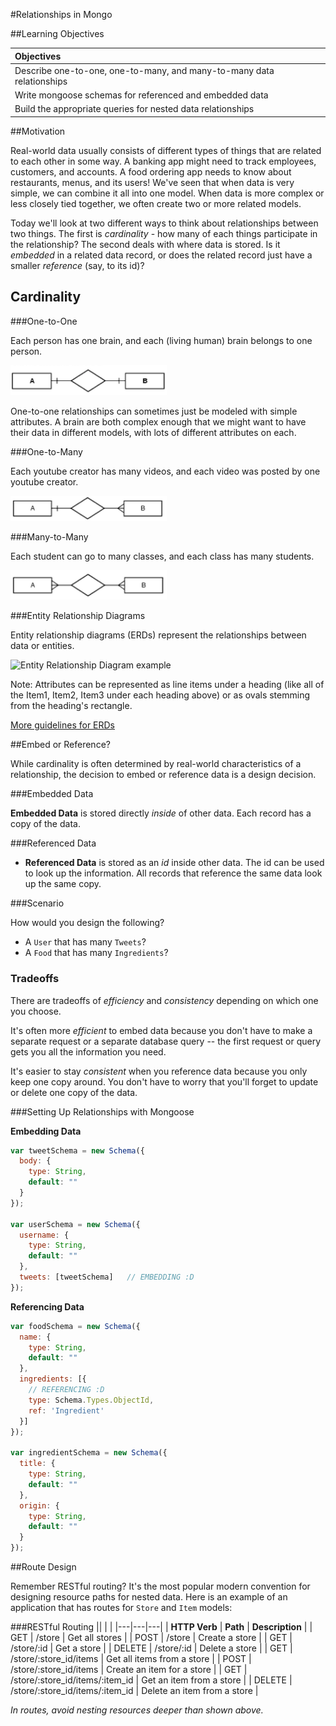 #Relationships in Mongo


##Learning Objectives

| Objectives |
| :---- |
| Describe one-to-one, one-to-many, and many-to-many data relationships |
| Write mongoose schemas for referenced and embedded data |
| Build the appropriate queries for nested data relationships |

##Motivation 

Real-world data usually consists of different types of things that are related to each other in some way. A banking app might need to track employees, customers, and accounts. A food ordering app needs to know about restaurants, menus, and its users!  We've seen that when data is very simple, we can combine it all into one model.  When data is more complex or less closely tied together, we often create two or more related models.

Today we'll look at two different ways to think about relationships between two things. The first is *cardinality* - how many of each things participate in the relationship? The second deals with where data is stored. Is it *embedded* in a related data record, or does the related record just have a smaller *reference* (say, to its id)?

## Cardinality

###One-to-One 

Each person has one brain, and each (living human) brain belongs to one person. 

<img src="./img/one_to_one.png" alt="one to one erd"  width="250">

One-to-one relationships can sometimes just be modeled with simple attributes. A brain are both complex enough that we might want to have their data in different models, with lots of different attributes on each.


###One-to-Many

Each youtube creator has many videos, and each video was posted by one youtube creator. 

<img src="./img/one_to_many.png" alt="one to many erd" width="250">

###Many-to-Many

Each student can go to many classes, and each class has many students. 

<img src="./img/many_to_many.png" alt="many to many erd"  width="250">

###Entity Relationship Diagrams

Entity relationship diagrams (ERDs) represent the relationships between data or entities.

![Entity Relationship Diagram example](https://www.edrawsoft.com/images/examples/entity-relationship-diagram.png)

Note: Attributes can be represented as line items under a heading (like all of the Item1, Item2, Item3 under each heading above) or as ovals stemming from the heading's rectangle.  

[More guidelines for ERDs](http://docs.oracle.com/cd/A87860_01/doc/java.817/a81358/05_dev1.htm)



##Embed or Reference?

While cardinality is often determined by real-world characteristics of a relationship, the decision to embed or reference data is a design decision.

###Embedded Data

**Embedded Data** is stored directly *inside* of other data. Each record has a copy of the data. 


###Referenced Data

* **Referenced Data** is stored as an *id* inside other data. The id can be used to look up the information. All records that reference the same data look up the same copy.


###Scenario

How would you design the following?

* A `User` that has many `Tweets`?
* A `Food` that has many `Ingredients`?


### Tradeoffs

There are tradeoffs of *efficiency* and *consistency* depending on which one you choose.

It's often more *efficient* to embed data because you don't have to make a separate request or a separate database query -- the first request or query gets you all the information you need.

It's easier to stay *consistent* when you reference data because you only keep one copy around. You don't have to worry that you'll forget to update or delete one copy of the data.

###Setting Up Relationships with Mongoose

**Embedding Data**

```javascript
var tweetSchema = new Schema({
  body: {
    type: String,
    default: ""
  }
});

var userSchema = new Schema({
  username: {
    type: String,
    default: ""
  },
  tweets: [tweetSchema]   // EMBEDDING :D
});
```

**Referencing Data**

```javascript
var foodSchema = new Schema({
  name: {
    type: String,
    default: ""
  },
  ingredients: [{
    // REFERENCING :D
    type: Schema.Types.ObjectId, 
    ref: 'Ingredient'
  }]
});

var ingredientSchema = new Schema({
  title: {
    type: String,
    default: ""
  },
  origin: {
    type: String,
    default: ""
  }
});
```



##Route Design

Remember RESTful routing? It's the most popular modern convention for designing resource paths for nested data. Here is an example of an application that has routes for `Store` and `Item` models:

###RESTful Routing
|| | |
|---|---|---|
| **HTTP Verb** | **Path** | **Description** |
| GET | /store | Get all stores |
| POST | /store | Create a store |
| GET | /store/:id | Get a store |
| DELETE | /store/:id | Delete a store |
| GET | /store/:store_id/items | Get all items from a store |
| POST | /store/:store_id/items | Create an item for a store |
| GET | /store/:store_id/items/:item_id | Get an item from a store |
| DELETE | /store/:store_id/items/:item_id | Delete an item from a store |

*In routes, avoid nesting resources deeper than shown above.*
